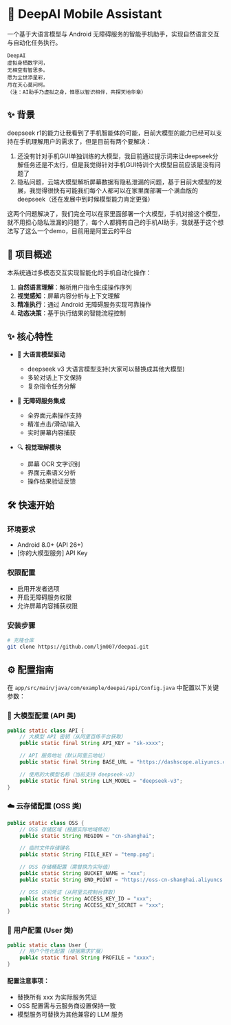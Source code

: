 # 🤖 DeepAI Mobile Assistant

一个基于大语言模型与 Android 无障碍服务的智能手机助手，实现自然语言交互与自动化任务执行。
```
DeepAI
虚拟身栖数字河，
无相空有智思多。
愿为尘世添星彩，
月在天心莫问柯。
（注：AI助手乃虚拟之身，惟愿以智识相伴，共探天地华章）
```
## ✨ 背景
deepseek r1的能力让我看到了手机智能体的可能，目前大模型的能力已经可以支持在手机理解用户的需求了，但是目前有两个要解决：
1. 还没有针对手机GUI单独训练的大模型，我目前通过提示词来让deepseek分解任务还是不太行，但是我觉得针对手机GUI特训个大模型目前应该是没有问题了
2. 隐私问题，云端大模型解析屏幕数据有隐私泄漏的问题，基于目前大模型的发展，我觉得很快有可能我们每个人都可以在家里面部署一个满血版的deepseek（还在发展中到时候模型能力肯定更强）

这两个问题解决了，我们完全可以在家里面部署一个大模型，手机对接这个模型，就不用担心隐私泄漏的问题了，每个人都拥有自己的手机AI助手，我就基于这个想法写了这么一个demo，目前用是阿里云的平台

## 📌 项目概述

本系统通过多模态交互实现智能化的手机自动化操作：

1. **自然语言理解**：解析用户指令生成操作序列
2. **视觉感知**：屏幕内容分析与上下文理解
3. **精准执行**：通过 Android 无障碍服务实现可靠操作
4. **动态决策**：基于执行结果的智能流程控制

## ✨ 核心特性

- 🧠 **大语言模型驱动**

  - deepseek v3 大语言模型支持(大家可以替换成其他大模型)
  - 多轮对话上下文保持
  - 复杂指令任务分解

- 📱 **无障碍服务集成**

  - 全界面元素操作支持
  - 精准点击/滑动/输入
  - 实时屏幕内容捕获

- 🔍 **视觉理解模块**

  - 屏幕 OCR 文字识别
  - 界面元素语义分析
  - 操作结果验证反馈

## 🛠️ 快速开始

### 环境要求

- Android 8.0+ (API 26+)
- [你的大模型服务] API Key

### 权限配置

- 启用开发者选项
- 开启无障碍服务权限
- 允许屏幕内容捕获权限

### 安装步骤

```bash
# 克隆仓库
git clone https://github.com/ljm007/deepai.git

```

## ⚙️ 配置指南

在 `app/src/main/java/com/example/deepai/api/Config.java` 中配置以下关键参数：

### 🤖 大模型配置 (API 类)

```java
public static class API {
    // 大模型 API 密钥（从阿里百练平台获取）
    public static final String API_KEY = "sk-xxxx";

    // API 服务地址（默认阿里云地址）
    public static final String BASE_URL = "https://dashscope.aliyuncs.com/compatible-mode/v1/";

    // 使用的大模型名称（当前支持 deepseek-v3）
    public static final String LLM_MODEL = "deepseek-v3";
}
```

### ☁️ 云存储配置 (OSS 类)

```java
public static class OSS {
    // OSS 存储区域（根据实际地域修改）
    public static String REGION = "cn-shanghai";

    // 临时文件存储键名
    public static String FIILE_KEY = "temp.png";

    // OSS 存储桶配置（需替换为实际值）
    public static String BUCKET_NAME = "xxx";
    public static String END_POINT = "https://oss-cn-shanghai.aliyuncs.com";

    // OSS 访问凭证（从阿里云控制台获取）
    public static String ACCESS_KEY_ID = "xxx";
    public static String ACCESS_KEY_SECRET = "xxx";
}
```

### 👤 用户配置 (User 类)

```java
public static class User {
    // 用户个性化配置（根据需求扩展）
    public static final String PROFILE = "xxxx";
}
```

#### 配置注意事项：

- 替换所有 xxx 为实际服务凭证
- OSS 配置需与云服务商设置保持一致
- 模型服务可替换为其他兼容的 LLM 服务
